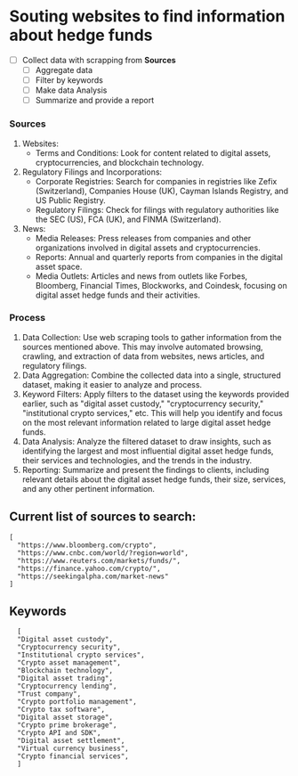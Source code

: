 # Souting websites to find information about hedge funds


- [ ]  Collect data with scrapping from **Sources**
    - [ ]  Aggregate data
    - [ ]  Filter by keywords
    - [ ]  Make data Analysis
    - [ ]  Summarize and provide a report

### Sources

1. Websites:
    - Terms and Conditions: Look for content related to digital assets, cryptocurrencies, and blockchain technology.
2. Regulatory Filings and Incorporations:
    - Corporate Registries: Search for companies in registries like Zefix (Switzerland), Companies House (UK), Cayman Islands Registry, and US Public Registry.
    - Regulatory Filings: Check for filings with regulatory authorities like the SEC (US), FCA (UK), and FINMA (Switzerland).
3. News:
    - Media Releases: Press releases from companies and other organizations involved in digital assets and cryptocurrencies.
    - Reports: Annual and quarterly reports from companies in the digital asset space.
    - Media Outlets: Articles and news from outlets like Forbes, Bloomberg, Financial Times, Blockworks, and Coindesk, focusing on digital asset hedge funds and their activities.
    

### Process

1. Data Collection: Use web scraping tools to gather information from the sources mentioned above. This may involve automated browsing, crawling, and extraction of data from websites, news articles, and regulatory filings.
2. Data Aggregation: Combine the collected data into a single, structured dataset, making it easier to analyze and process.
3. Keyword Filters: Apply filters to the dataset using the keywords provided earlier, such as "digital asset custody," "cryptocurrency security," "institutional crypto services," etc. This will help you identify and focus on the most relevant information related to large digital asset hedge funds.
4. Data Analysis: Analyze the filtered dataset to draw insights, such as identifying the largest and most influential digital asset hedge funds, their services and technologies, and the trends in the industry.
5. Reporting: Summarize and present the findings to clients, including relevant details about the digital asset hedge funds, their size, services, and any other pertinent information.

## Current list of sources to search: 

```
[
  "https://www.bloomberg.com/crypto",
  "https://www.cnbc.com/world/?region=world",
  "https://www.reuters.com/markets/funds/",
  "https://finance.yahoo.com/crypto/",
  "https://seekingalpha.com/market-news"
]
```

## Keywords 
```
  [ 
  "Digital asset custody",
  "Cryptocurrency security",
  "Institutional crypto services",
  "Crypto asset management",
  "Blockchain technology",
  "Digital asset trading",
  "Cryptocurrency lending",
  "Trust company",
  "Crypto portfolio management",
  "Crypto tax software",
  "Digital asset storage",
  "Crypto prime brokerage",
  "Crypto API and SDK",
  "Digital asset settlement",
  "Virtual currency business",
  "Crypto financial services",
  ]
```
